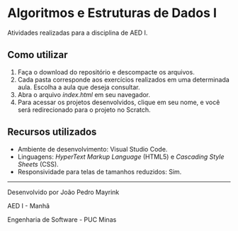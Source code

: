 # Algoritmos e Estruturas de Dados I
Atividades realizadas para a disciplina de AED I.

## Como utilizar
1. Faça o download do repositório e descompacte os arquivos.
2. Cada pasta corresponde aos exercícios realizados em uma determinada aula. Escolha a aula que deseja consultar.
3. Abra o arquivo *index.html* em seu navegador.
4. Para acessar os projetos desenvolvidos, clique em seu nome, e você será redirecionado para o projeto no Scratch.

## Recursos utilizados
 - Ambiente de desenvolvimento: Visual Studio Code.
 - Linguagens: *HyperText Markup Language* (HTML5) e *Cascading Style Sheets* (CSS).
 - Responsividade para telas de tamanhos reduzidos: Sim.
 
***

Desenvolvido por João Pedro Mayrink 

AED I - Manhã

Engenharia de Software - PUC Minas
